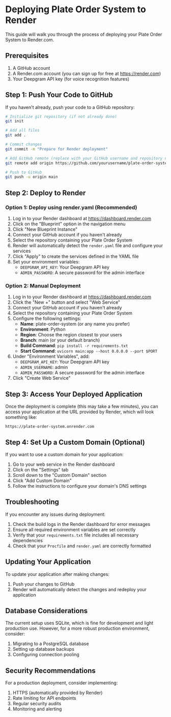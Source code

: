 # Deploying Plate Order System to Render

This guide will walk you through the process of deploying your Plate Order System to Render.com.

## Prerequisites

1. A GitHub account
2. A Render.com account (you can sign up for free at https://render.com)
3. Your Deepgram API key (for voice recognition features)

## Step 1: Push Your Code to GitHub

If you haven't already, push your code to a GitHub repository:

```bash
# Initialize git repository (if not already done)
git init

# Add all files
git add .

# Commit changes
git commit -m "Prepare for Render deployment"

# Add GitHub remote (replace with your GitHub username and repository name)
git remote add origin https://github.com/yourusername/plate-order-system.git

# Push to GitHub
git push -u origin main
```

## Step 2: Deploy to Render

### Option 1: Deploy using render.yaml (Recommended)

1. Log in to your Render dashboard at https://dashboard.render.com
2. Click on the "Blueprint" option in the navigation menu
3. Click "New Blueprint Instance"
4. Connect your GitHub account if you haven't already
5. Select the repository containing your Plate Order System
6. Render will automatically detect the `render.yaml` file and configure your services
7. Click "Apply" to create the services defined in the YAML file
8. Set your environment variables:
   - `DEEPGRAM_API_KEY`: Your Deepgram API key
   - `ADMIN_PASSWORD`: A secure password for the admin interface

### Option 2: Manual Deployment

1. Log in to your Render dashboard at https://dashboard.render.com
2. Click the "New +" button and select "Web Service"
3. Connect your GitHub account if you haven't already
4. Select the repository containing your Plate Order System
5. Configure the following settings:
   - **Name**: plate-order-system (or any name you prefer)
   - **Environment**: Python
   - **Region**: Choose the region closest to your users
   - **Branch**: main (or your default branch)
   - **Build Command**: `pip install -r requirements.txt`
   - **Start Command**: `uvicorn main:app --host 0.0.0.0 --port $PORT`
6. Under "Environment Variables", add:
   - `DEEPGRAM_API_KEY`: Your Deepgram API key
   - `ADMIN_USERNAME`: admin
   - `ADMIN_PASSWORD`: A secure password for the admin interface
7. Click "Create Web Service"

## Step 3: Access Your Deployed Application

Once the deployment is complete (this may take a few minutes), you can access your application at the URL provided by Render, which will look something like:

```
https://plate-order-system.onrender.com
```

## Step 4: Set Up a Custom Domain (Optional)

If you want to use a custom domain for your application:

1. Go to your web service in the Render dashboard
2. Click on the "Settings" tab
3. Scroll down to the "Custom Domain" section
4. Click "Add Custom Domain"
5. Follow the instructions to configure your domain's DNS settings

## Troubleshooting

If you encounter any issues during deployment:

1. Check the build logs in the Render dashboard for error messages
2. Ensure all required environment variables are set correctly
3. Verify that your `requirements.txt` file includes all necessary dependencies
4. Check that your `Procfile` and `render.yaml` are correctly formatted

## Updating Your Application

To update your application after making changes:

1. Push your changes to GitHub
2. Render will automatically detect the changes and redeploy your application

## Database Considerations

The current setup uses SQLite, which is fine for development and light production use. However, for a more robust production environment, consider:

1. Migrating to a PostgreSQL database
2. Setting up database backups
3. Configuring connection pooling

## Security Recommendations

For a production deployment, consider implementing:

1. HTTPS (automatically provided by Render)
2. Rate limiting for API endpoints
3. Regular security audits
4. Monitoring and alerting